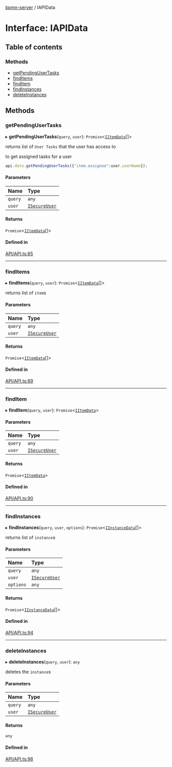 [bpmn-server](../readme.md) / IAPIData

# Interface: IAPIData

## Table of contents

### Methods

- [getPendingUserTasks](IAPIData.md#getpendingusertasks)
- [findItems](IAPIData.md#finditems)
- [findItem](IAPIData.md#finditem)
- [findInstances](IAPIData.md#findinstances)
- [deleteInstances](IAPIData.md#deleteinstances)

## Methods

### getPendingUserTasks

▸ **getPendingUserTasks**(`query`, `user`): `Promise`\<[`IItemData`](IItemData.md)[]\>

returns list of `User Tasks` that the user has access to

to get assigned tasks for a user

```ts
api.data.getPendingUserTasks({"item.assignee":user.userName});
```

#### Parameters

| Name | Type |
| :------ | :------ |
| `query` | `any` |
| `user` | [`ISecureUser`](ISecureUser.md) |

#### Returns

`Promise`\<[`IItemData`](IItemData.md)[]\>

#### Defined in

[API/API.ts:85](https://github.com/bpmnServer/bpmn-server/blob/d8a5b7d/src/API/API.ts#L85)

___

### findItems

▸ **findItems**(`query`, `user`): `Promise`\<[`IItemData`](IItemData.md)[]\>

returns list of `item`s

#### Parameters

| Name | Type |
| :------ | :------ |
| `query` | `any` |
| `user` | [`ISecureUser`](ISecureUser.md) |

#### Returns

`Promise`\<[`IItemData`](IItemData.md)[]\>

#### Defined in

[API/API.ts:89](https://github.com/bpmnServer/bpmn-server/blob/d8a5b7d/src/API/API.ts#L89)

___

### findItem

▸ **findItem**(`query`, `user`): `Promise`\<[`IItemData`](IItemData.md)\>

#### Parameters

| Name | Type |
| :------ | :------ |
| `query` | `any` |
| `user` | [`ISecureUser`](ISecureUser.md) |

#### Returns

`Promise`\<[`IItemData`](IItemData.md)\>

#### Defined in

[API/API.ts:90](https://github.com/bpmnServer/bpmn-server/blob/d8a5b7d/src/API/API.ts#L90)

___

### findInstances

▸ **findInstances**(`query`, `user`, `options`): `Promise`\<[`IInstanceData`](IInstanceData.md)[]\>

returns list of `instance`s

#### Parameters

| Name | Type |
| :------ | :------ |
| `query` | `any` |
| `user` | [`ISecureUser`](ISecureUser.md) |
| `options` | `any` |

#### Returns

`Promise`\<[`IInstanceData`](IInstanceData.md)[]\>

#### Defined in

[API/API.ts:94](https://github.com/bpmnServer/bpmn-server/blob/d8a5b7d/src/API/API.ts#L94)

___

### deleteInstances

▸ **deleteInstances**(`query`, `user`): `any`

deletes the `instance`s

#### Parameters

| Name | Type |
| :------ | :------ |
| `query` | `any` |
| `user` | [`ISecureUser`](ISecureUser.md) |

#### Returns

`any`

#### Defined in

[API/API.ts:98](https://github.com/bpmnServer/bpmn-server/blob/d8a5b7d/src/API/API.ts#L98)
